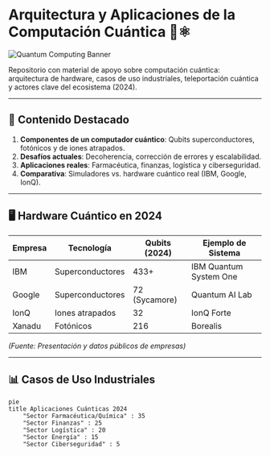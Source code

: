 # Arquitectura y Aplicaciones de la Computación Cuántica 🚀⚛️

![Quantum Computing Banner](https://media.es.wired.com/photos/67ad0dc5685ad69c2c85181f/16:9/w_2560%2Cc_limit/GettyImages-2156615862.jpg)

Repositorio con material de apoyo sobre computación cuántica: arquitectura de hardware, casos de uso industriales, teleportación cuántica y actores clave del ecosistema (2024).

---

## 🔬 **Contenido Destacado**
1. **Componentes de un computador cuántico**: Qubits superconductores, fotónicos y de iones atrapados.
2. **Desafíos actuales**: Decoherencia, corrección de errores y escalabilidad.
3. **Aplicaciones reales**: Farmacéutica, finanzas, logística y ciberseguridad.
4. **Comparativa**: Simuladores vs. hardware cuántico real (IBM, Google, IonQ).

---

## 🖥️ **Hardware Cuántico en 2024**
| Empresa          | Tecnología          | Qubits (2024) | Ejemplo de Sistema |
|------------------|---------------------|---------------|--------------------|
| IBM              | Superconductores    | 433+          | IBM Quantum System One |
| Google           | Superconductores    | 72 (Sycamore) | Quantum AI Lab     |
| IonQ             | Iones atrapados     | 32            | IonQ Forte         |
| Xanadu           | Fotónicos           | 216           | Borealis           |

*(Fuente: Presentación y datos públicos de empresas)*

---

## 📊 **Casos de Uso Industriales**
```mermaid
pie
title Aplicaciones Cuánticas 2024
    "Sector Farmacéutica/Química" : 35
    "Sector Finanzas" : 25
    "Sector Logística" : 20
    "Sector Energía" : 15
    "Sector Ciberseguridad" : 5
